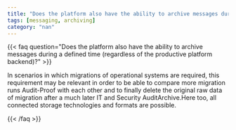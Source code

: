 ```yaml
---
title: "Does the platform also have the ability to archive messages during a defined time (regardless of the productive platform backend)?"
tags: [messaging, archiving]
category: "nan"
---
```


<!-- QUESTION -->

{{< faq question="Does the platform also have the ability to archive messages during a defined time (regardless of the productive platform backend)?" >}}

<!-- ANSWER -->

In scenarios in which migrations of operational systems are required, this requirement may be relevant in order to be able to compare more migration runs Audit-Proof with each other and to finally delete the original raw data of migration after a much later IT and Security AuditArchive.Here too, all connected storage technologies and formats are possible.

{{< /faq >}}
